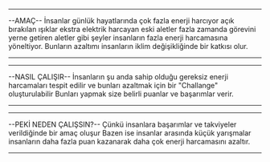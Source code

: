 ______________________
--AMAÇ--
İnsanlar günlük hayatlarında çok fazla enerji harcıyor 
açık bırakılan ışıklar
ekstra elektrik harcayan eski aletler 
fazla zamanda görevini yerne getiren aletler
gibi şeyler insanların fazla enerji harcamasına yöneltiyor.
Bunların azaltımı insanların iklim değişikliğinde bir katkısı olur.
_____________________
_____________________
--NASIL ÇALIŞIR--
İnsanların şu anda sahip olduğu gereksiz enerji harcamaları
tespit edilir ve bunları azaltmak için bir "Challange" oluşturulabilir
Bunları yapmak size belirli puanlar ve başarımlar verir.
_____________________
_____________________
--PEKİ NEDEN ÇALIŞSIN?--
Çünkü insanlara başarımlar ve takviyeler verildiğinde bir amaç oluşur
Bazen ise insanlar arasında küçük yarışmalar insanların daha fazla puan kazanarak
daha çok enerji harcamasını azaltır.
____________________
